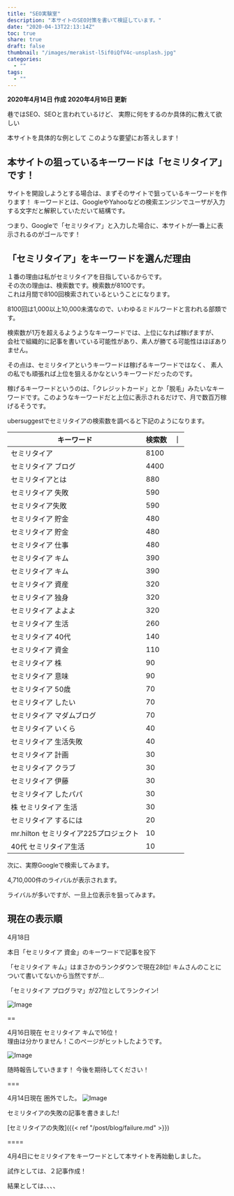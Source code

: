 ```yaml
---
title: "SEO実験室"
description: "本サイトのSEO対策を書いて検証しています。"
date: "2020-04-13T22:13:14Z"
toc: true
share: true
draft: false
thumbnail: "/images/merakist-l5if0iQfV4c-unsplash.jpg"
categories:
  - ""
tags:
  - ""
---
```


**2020年4月14日 作成**
**2020年4月16日 更新**

巷ではSEO、SEOと言われているけど、
実際に何をするのか具体的に教えて欲しい

本サイトを具体的な例として
このような要望にお答えします！

<!--more-->

## 本サイトの狙っているキーワードは「セミリタイア」です！

サイトを開設しようとする場合は、まずそのサイトで狙っているキーワードを作ります！
キーワードとは、GoogleやYahooなどの検索エンジンでユーザが入力する文字だと解釈していただいて結構です。

つまり、Googleで「セミリタイア」と入力した場合に、本サイトが一番上に表示されるのがゴールです！

## 「セミリタイア」をキーワードを選んだ理由

１番の理由は私がセミリタイアを目指しているからです。  
その次の理由は、検索数です。検索数が8100です。  
これは月間で8100回検索されているということになります。  

8100回は1,000以上10,000未満なので、いわゆるミドルワードと言われる部類です。  

検索数が1万を超えるようようなキーワードでは、上位になれば稼げますが、  
会社で組織的に記事を書いている可能性があり、素人が勝てる可能性はほぼありません。

その点は、セミリタイアというキーワードは稼げるキーワードではなく、
素人の私でも頑張れば上位を狙えるかなというキーワードだったのです。

稼げるキーワードというのは、「クレジットカード」とか「脱毛」みたいなキーワードです。このようなキーワードだと上位に表示されるだけで、月で数百万稼げるそうです。

ubersuggestでセミリタイアの検索数を調べると下記のようになります。

| キーワード | 検索数　｜
| --- | --- |
| セミリタイア	| 8100 |
| セミリタイア ブログ	| 4400 |
| セミリタイアとは	| 880 |
| セミリタイア 失敗	| 590 |
| セミリタイア失敗	| 590 |
| セミリタイア 貯金	| 480 |
| セミリタイア  貯金	| 480 |
| セミリタイア   仕事	| 480 |
| セミリタイア   キム	| 390 |
| セミリタイア  キム	| 390 |
| セミリタイア   資産	| 320 | 
| セミリタイア   独身	| 320 |
| セミリタイア   よよよ	| 320 |
| セミリタイア  生活	| 260 |
| セミリタイア  40代	| 140 | 
| セミリタイア  資金	| 110 |
| セミリタイア  株	| 90 |
| セミリタイア  意味	| 90 |
| セミリタイア  50歳	| 70 |
| セミリタイア  したい 	| 70 |
| セミリタイア  マダムブログ	| 70 |
| セミリタイア  いくら	| 40 |
| セミリタイア  生活失敗	| 40 |
| セミリタイア  計画	| 30 |
| セミリタイア  クラブ	| 30 |
| セミリタイア  伊藤	| 30 |
| セミリタイア  したパパ	| 30 |
| 株 セミリタイア  生活	| 30 |
| セミリタイア  するには	| 20 |
| mr.hilton セミリタイア225プロジェクト	| 10 |
| 40代 セミリタイア生活	| 10 |

次に、実際Googleで検索してみます。

4,710,000件のライバルが表示されます。

ライバルが多いですが、一旦上位表示を狙ってみます。

## 現在の表示順

4月18日

本日「セミリタイア 資金」のキーワードで記事を投下

「セミリタイア キム」はまさかのランクダウンで現在28位! キムさんのことについて書いてないから当然ですが...

「セミリタイア プログラマ」が27位としてランクイン!

![Image](/images/検索順位3.png) 

==

4月16日現在 セミリタイア キムで16位！  
理由は分かりません！このページがヒットしたようです。

![Image](/images/検索順位2.png) 

随時報告していきます！
今後を期待してください！

===

4月14日現在 圏外でした。
![Image](/images/検索順位1.png) 

セミリタイアの失敗の記事を書きました!

[セミリタイアの失敗]({{< ref "/post/blog/failure.md" >}})  

====

4月4日にセミリタイアをキーワードとして本サイトを再始動しました。  

試作としては、２記事作成！

結果としては、、、、








